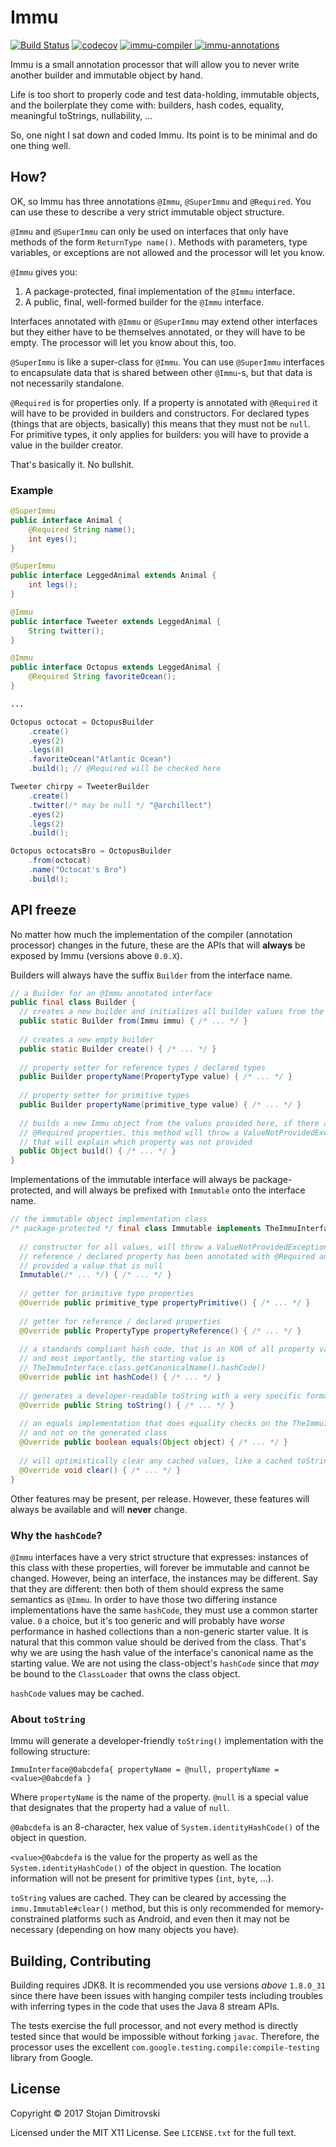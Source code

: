# Immu

[![Build Status](https://travis-ci.org/hf/immu.svg?branch=master)](https://travis-ci.org/hf/immu) [![codecov](https://codecov.io/gh/hf/immu/branch/master/graph/badge.svg)](https://codecov.io/gh/hf/immu)
[ ![immu-compiler](https://api.bintray.com/packages/stojan/java/immu-compiler/images/download.svg) ](https://bintray.com/stojan/java/immu-compiler/_latestVersion) [ ![immu-annotations](https://api.bintray.com/packages/stojan/java/immu-annotations/images/download.svg) ](https://bintray.com/stojan/java/immu-annotations/_latestVersion)

Immu is a small annotation processor that will allow you to never write
another builder and immutable object by hand.

Life is too short to properly code and test data-holding, immutable objects,
and the boilerplate they come with: builders, hash codes, equality, meaningful
toStrings, nullability, ...

So, one night I sat down and coded Immu. Its point is to be minimal and do
one thing well.

## How?

OK, so Immu has three annotations `@Immu`, `@SuperImmu` and `@Required`. You
can use these to describe a very strict immutable object structure.

`@Immu` and `@SuperImmu` can only be used on interfaces that only have methods
of the form `ReturnType name()`. Methods with parameters, type variables,
or exceptions are not allowed and the processor will let you know.

`@Immu` gives you:

 1. A package-protected, final implementation of the `@Immu` interface.
 2. A public, final, well-formed builder for the `@Immu` interface.

Interfaces annotated with `@Immu` or `@SuperImmu` may extend other interfaces
but they either have to be themselves annotated, or they will have to be
empty. The processor will let you know about this, too.

`@SuperImmu` is like a super-class for `@Immu`. You can use `@SuperImmu`
interfaces to encapsulate data that is shared between other `@Immu`-s, but
that data is not necessarily standalone.

`@Required` is for properties only. If a property is annotated with
`@Required` it will have to be provided in builders and constructors. For
declared types (things that are objects, basically) this means that they
must not be `null`. For primitive types, it only applies for builders:
you will have to provide a value in the builder creator.

That's basically it. No bullshit.

### Example

```java
@SuperImmu
public interface Animal {
    @Required String name();
    int eyes();
}

@SuperImmu
public interface LeggedAnimal extends Animal {
    int legs();
}

@Immu
public interface Tweeter extends LeggedAnimal {
    String twitter();
}

@Immu
public interface Octopus extends LeggedAnimal {
    @Required String favoriteOcean();
}

...

Octopus octocat = OctopusBuilder
    .create()
    .eyes(2)
    .legs(8)
    .favoriteOcean("Atlantic Ocean")
    .build(); // @Required will be checked here

Tweeter chirpy = TweeterBuilder
    .create()
    .twitter(/* may be null */ "@archillect")
    .eyes(2)
    .legs(2)
    .build();

Octopus octocatsBro = OctopusBuilder
    .from(octocat)
    .name("Octocat's Bro")
    .build();
```

## API freeze

No matter how much the implementation of the compiler (annotation processor) 
changes in the future, these are the APIs that will **always** be exposed by 
Immu (versions above `0.0.X`).

Builders will always have the suffix `Builder` from the interface name.

```java
// a Builder for an @Immu annotated interface
public final class Builder {
  // creates a new builder and initializes all builder values from the provided immu
  public static Builder from(Immu immu) { /* ... */ }
  
  // creates a new empty builder
  public static Builder create() { /* ... */ }
  
  // property setter for reference types / declared types
  public Builder propertyName(PropertyType value) { /* ... */ }
  
  // property setter for primitive types
  public Builder propertyName(primitive_type value) { /* ... */ }
  
  // builds a new Immu object from the values provided here, if there are any
  // @Required properties, this method will throw a ValueNotProvidedException
  // that will explain which property was not provided
  public Object build() { /* ... */ }
}
```

Implementations of the immutable interface will always be package-protected,
and will always be prefixed with `Immutable` onto the interface name.

```java
// the immutable object implementation class
/* package-protected */ final class Immutable implements TheImmuInterface, Immutable {
  
  // constructor for all values, will throw a ValueNotProvidedException if a
  // reference / declared property has been annotated with @Required and was
  // provided a value that is null
  Immutable(/* ... */) { /* ... */ }
  
  // getter for primitive type properties
  @Override public primitive_type propertyPrimitive() { /* ... */ }
  
  // getter for reference / declared properties
  @Override public PropertyType propertyReference() { /* ... */ }
  
  // a standards compliant hash code, that is an XOR of all property values
  // and most importantly, the starting value is 
  // TheImmuInterface.class.getCanonicalName().hashCode()
  @Override public int hashCode() { /* ... */ }
  
  // generates a developer-readable toString with a very specific format
  @Override public String toString() { /* ... */ }
  
  // an equals implementation that does equality checks on the TheImmuInterface, 
  // and not on the generated class
  @Override public boolean equals(Object object) { /* ... */ }
  
  // will optimistically clear any cached values, like a cached toString() value
  @Override void clear() { /* ... */ }
}
```

Other features may be present, per release. However, these features will always
be available and will **never** change. 

### Why the `hashCode`?

`@Immu` interfaces have a very strict structure that expresses: instances
of this class with these properties, will forever be immutable and cannot
be changed. However, being an interface, the instances may be different.
Say that they are different: then both of them should express the 
same semantics as `@Immu`. In order to have those two differing instance
implementations have the same `hashCode`, they must use a common 
starter value. `0` a choice, but it's too generic and will probably
have *worse* performance in hashed collections than a non-generic 
starter value. It is natural that this common value should be derived
from the class. That's why we are using the hash value of the interface's
canonical name as the starting value. We are not using the class-object's
`hashCode` since that *may* be bound to the `ClassLoader` that owns the
class object.

`hashCode` values may be cached.

### About `toString`

Immu will generate a developer-friendly `toString()` implementation with the
following structure:

```text
ImmuInterface@0abcdefa{ propertyName = @null, propertyName = <value>@0abcdefa }
```

Where `propertyName` is the name of the property. `@null` is a special value 
that designates that the property had a value of `null`. 

`@0abcdefa` is an 8-character, hex value of `System.identityHashCode()` of the 
object in question. 

`<value>@0abcdefa` is the value for the property as well as the 
`System.identityHashCode()` of the object in question. The location information 
will not be present for primitive types (`int`, `byte`, ...).

`toString` values are cached. They can be cleared by accessing the 
`immu.Immutable#clear()` method, but this is only recommended for 
memory-constrained platforms such as Android, and even then it may not be 
necessary (depending on how many objects you have).

## Building, Contributing

Building requires JDK8. It is recommended you use versions *above* 
`1.8.0_31` since there have been issues with hanging compiler tests including
troubles with inferring types in the code that uses the Java 8 stream APIs.

The tests exercise the full processor, and not every method is directly tested 
since that would be impossible without forking `javac`. Therefore, the 
processor uses the excellent `com.google.testing.compile:compile-testing` 
library from Google.

## License

Copyright &copy; 2017 Stojan Dimitrovski

Licensed under the MIT X11 License. See `LICENSE.txt` for the full text.
